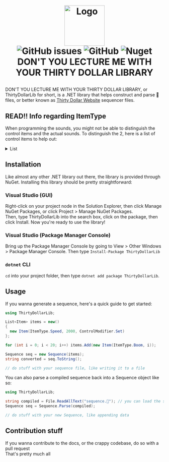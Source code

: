 
# <p align="center"><img src="https://user-images.githubusercontent.com/42378704/170884149-7e2f5c9f-91c8-488b-9fa3-b5beaa521a70.png" alt="Logo" width="128" align="center"/> <br/>![GitHub issues](https://img.shields.io/github/issues/4techguns/ThirtyDollarLib) ![GitHub](https://img.shields.io/github/license/4techguns/ThirtyDollarLib) ![Nuget](https://img.shields.io/nuget/dt/ThirtyDollarLib)<br/> DON'T YOU LECTURE ME WITH YOUR THIRTY DOLLAR LIBRARY</p>
DON'T YOU LECTURE ME WITH YOUR THIRTY DOLLAR LIBRARY, or ThirtyDollarLib for short, is a .NET library that helps construct and parse 🗿 files, or better known as [Thirty Dollar Website](https://gdcolon.com/🗿) sequencer files.

## READ!! Info regarding ItemType
When programming the sounds, you might not be able to distinguish the control items and the actual sounds.
To distinguish the 2, here is a list of control items to help out:
<details>
  <summary>List</summary>
  Speed,
  Volume,
  Stop,
  LoopMany,
  Loop,
  LoopTarget,
  Cut,
  Combine,
  Jump,
  Target,
  Flash,
  StartPos,
  Pause
</details>

## Installation
Like almost any other .NET library out there, the library is provided through NuGet.
Installing this library should be pretty straightforward:
### Visual Studio (GUI)
Right-click on your project node in the Solution Explorer, then click Manage NuGet Packages, or click Project > Manage NuGet Packages. \
Then, type ThirtyDollarLib into the search box, click on the package, then click Install.
Now you're ready to use the library!
### Visual Studio (Package Manager Console)
Bring up the Package Manager Console by going to View > Other Windows > Package Manager Console. Then type `Install-Package ThirtyDollarLib`
### `dotnet` CLI
`cd` into your project folder, then type `dotnet add package ThirtyDollarLib`.

## Usage
If you wanna generate a sequence, here's a quick guide to get started:
```cs
using ThirtyDollarLib;

List<Item> items = new()
{
  new Item(ItemType.Speed, 2000, ControlModifier.Set)
};

for (int i = 0; i < 20; i++) items.Add(new Item(ItemType.Boom, i));

Sequence seq = new Sequence(items);
string converted = seq.ToString();

// do stuff with your sequence file, like writing it to a file
```

You can also parse a compiled sequence back into a Sequence object like so:
```cs
using ThirtyDollarLib;

string compiled = File.ReadAllText("sequence.🗿"); // you can load the string in any way you'd like, we're only using files as an example
Sequence seq = Sequence.Parse(compiled);

// do stuff with your new Sequence, like appending data
```

## Contribution stuff
If you wanna contribute to the docs, or the crappy codebase, do so with a pull request \
That's pretty much all
